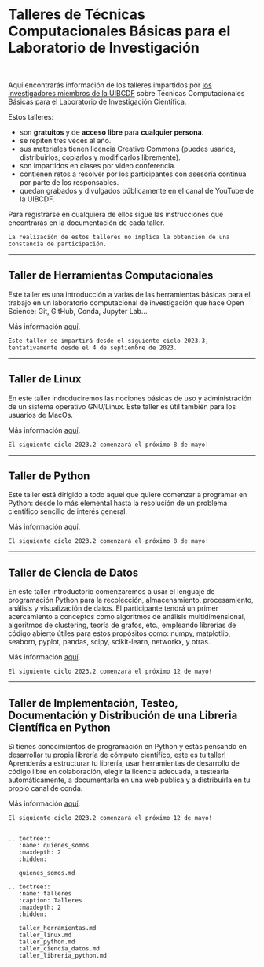 # Talleres de Técnicas Computacionales Básicas para el Laboratorio de Investigación

<br/>

Aquí encontrarás información de los talleres impartidos por [los investigadores miembros de la UIBCDF](quienes\_somos.md)
sobre Técnicas Computacionales Básicas para el Laboratorio de Investigación Científica.

Estos talleres:
- son **gratuitos** y de **acceso libre** para **cualquier persona**.
- se repiten tres veces al año.
- sus materiales tienen licencia Creative Commons (puedes usarlos, distribuirlos, copiarlos y
  modificarlos libremente).
- son impartidos en clases por video conferencia.
- contienen retos a resolver por los participantes con asesoría continua por
  parte de los responsables.
- quedan grabados y divulgados públicamente en el canal de YouTube de la UIBCDF.

Para registrarse en cualquiera de ellos sigue las instrucciones que encontrarás en la documentación
de cada taller.

```{warning} 
La realización de estos talleres no implica la obtención de una constancia de participación.
```

------

## Taller de Herramientas Computacionales

Este taller es una introducción a varias de las herramientas básicas para el trabajo en un
laboratorio computacional de investigación que hace Open Science: Git, GitHub, Conda, Jupyter Lab...

Más información [aquí](taller_herramientas.md).

```{important} 
Este taller se impartirá desde el siguiente ciclo 2023.3, tentativamente desde el 4 de septiembre de 2023.
```
 
------

## Taller de Linux

En este taller indroduciremos las nociones básicas de uso y administración de un sistema
operativo GNU/Linux. Este taller es útil también para los usuarios de MacOs.

Más información [aquí](taller_linux.md).

```{important} 
El siguiente ciclo 2023.2 comenzará el próximo 8 de mayo!    
```
 
------

## Taller de Python

Este taller está dirigido a todo aquel que quiere comenzar a programar en Python: desde lo más
elemental hasta la resolución de un problema científico sencillo de interés general. 

Más información [aquí](taller_python.md).

```{important} 
El siguiente ciclo 2023.2 comenzará el próximo 8 de mayo!    
```
 
------

## Taller de Ciencia de Datos

En este taller introductorio comenzaremos a usar el lenguaje de programación Python para la
recolección, almacenamiento, procesamiento, análisis y visualización de datos. El participante
tendrá un primer acercamiento a conceptos como algoritmos de análisis multidimensional, algoritmos
de clustering, teoría de grafos, etc., empleando librerías de código abierto útiles para estos
propósitos como: numpy, matplotlib, seaborn, pyplot, pandas, scipy, scikit-learn, networkx, y
otras.

Más información [aquí](taller_ciencia_datos.md).

```{important} 
El siguiente ciclo 2023.2 comenzará el próximo 12 de mayo!    
```
 
------

## Taller de Implementación, Testeo, Documentación y Distribución de una Libreria Científica en Python

Si tienes conocimientos de programación en Python y estás pensando en desarrollar tu propia
librería de cómputo científico, este es tu taller! Aprenderás a estructurar tu librería, usar
herramientas de desarrollo de código libre en colaboración, elegir la licencia adecuada, a
testearla automáticamente, a documentarla en una web pública y a distribuirla en tu propio canal de conda.

Más información [aquí](taller_libreria_python.md).

```{important} 
El siguiente ciclo 2023.2 comenzará el próximo 12 de mayo!    
```
 
```{eval-rst}

.. toctree::
   :name: quienes_somos
   :maxdepth: 2
   :hidden:

   quienes_somos.md

.. toctree::
   :name: talleres
   :caption: Talleres
   :maxdepth: 2
   :hidden:

   taller_herramientas.md
   taller_linux.md
   taller_python.md
   taller_ciencia_datos.md
   taller_libreria_python.md

```

